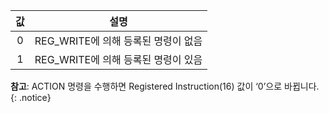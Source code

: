 | 값 |                  설명                    |
|:--:|:---------------------------------------:|
|  0 |    REG_WRITE에 의해 등록된 명령이 없음    |
|  1 |    REG_WRITE에 의해 등록된 명령이 있음    |


**참고**: ACTION 명령을 수행하면 Registered Instruction(16) 값이 ‘0’으로 바뀝니다.
{: .notice}

